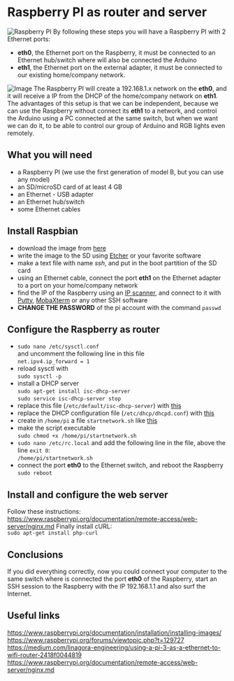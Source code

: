 # Raspberry PI as router and server
![Raspberry PI](https://i.imgur.com/Ck4fJuX.jpg)
By following these steps you will have a Raspberry PI with 2 Ethernet ports:
* **eth0**, the Ethernet port on the Raspberry, it must be connected to an Ethernet hub/switch where will also be connected the Arduino
* **eth1**, the Ethernet port on the external adapter, it must be connected to our existing home/company network.

![Image](https://i.imgur.com/KRMzjIq.png)
The Raspberry PI will create a 192.168.1.x network on the **eth0**, and it will receive a IP from the DHCP of the home/company network on **eth1**.  
The advantages of this setup is that we can be independent, because we can use the Raspberry without connect its **eth1** to a network, and control the Arduino using a PC connected at the same switch, but when we want we can do it, to be able to control our group of Arduino and RGB lights even remotely.

## What you will need
* a Raspberry PI (we use the first generation of model B, but you can use any model)
* an SD/microSD card of at least 4 GB
* an Ethernet - USB adapter
* an Ethernet hub/switch
* some Ethernet cables

## Install Raspbian
* download the image from [here](https://downloads.raspberrypi.org/raspbian_lite_latest)
* write the image to the SD using [Etcher](https://etcher.io/) or your favorite software
* make a text file with name *ssh*, and put in the boot partition of the SD card
* using an Ethernet cable, connect the port **eth1** on the Ethernet adapter to a port on your home/company network
* find the IP of the Raspberry using an [IP scanner](https://www.advanced-ip-scanner.com/), and connect to it with [Putty](https://www.putty.org/), [MobaXterm](https://mobaxterm.mobatek.net/) or any other SSH software
* **CHANGE THE PASSWORD** of the pi account with the command `passwd`

## Configure the Raspberry as router
* `sudo nano /etc/sysctl.conf`  
and uncomment the following line in this file  
`net.ipv4.ip_forward = 1`
* reload sysctl with  
`sudo sysctl -p`
* install a DHCP server  
`sudo apt-get install isc-dhcp-server`  
`sudo service isc-dhcp-server stop`
* replace this file (`/etc/default/isc-dhcp-server`) with [this](Various_tests/001_Raspberry_PI_as_router_and_server/isc-dhcp-server)
* replace the DHCP configuration file (`/etc/dhcp/dhcpd.conf`) with [this](Various_tests/001_Raspberry_PI_as_router_and_server/dhcpd.conf)
* create in `/home/pi` a file `startnetwork.sh` like [this](Various_tests/001_Raspberry_PI_as_router_and_server/startnetwork.sh)
* make the script executable  
`sudo chmod +x /home/pi/startnetwork.sh`
* `sudo nano /etc/rc.local`
and add the following line in the file, above the line `exit 0`:  
`/home/pi/startnetwork.sh`
* connect the port **eth0** to the Ethernet switch, and reboot the Raspberry
`sudo reboot`

## Install and configure the web server
Follow these instructions:  
https://www.raspberrypi.org/documentation/remote-access/web-server/nginx.md
Finally install cURL:  
`sudo apt-get install php-curl`

## Conclusions
If you did everything correctly, now you could connect your computer to the same switch where is connected the port **eth0** of the Raspberry, start an SSH session to the Raspberry with the IP 192.168.1.1 and also surf the Internet.

## Useful links
https://www.raspberrypi.org/documentation/installation/installing-images/  
https://www.raspberrypi.org/forums/viewtopic.php?t=129727  
https://medium.com/linagora-engineering/using-a-pi-3-as-a-ethernet-to-wifi-router-2418f0044819  
https://www.raspberrypi.org/documentation/remote-access/web-server/nginx.md
